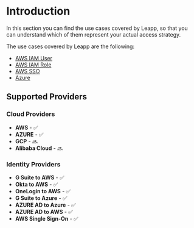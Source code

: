 # Introduction

In this section you can find the use cases covered by Leapp, so that you can understand which of them represent your actual access strategy.

The use cases covered by Leapp are the following:

- [AWS IAM User](aws_iam_user.md)
- [AWS IAM Role](aws_iam_role.md)
- [AWS SSO](aws_sso.md)
- [Azure](azure.md)

## Supported Providers
### Cloud Providers
- **AWS** - :white_check_mark:
- **AZURE** - :white_check_mark:
- **GCP** - :soon:
- **Alibaba Cloud** - :soon:
### Identity Providers
- **G Suite to AWS** - :white_check_mark:
- **Okta to AWS** - :white_check_mark:
- **OneLogin to AWS** - :white_check_mark:
- **G Suite to Azure** - :white_check_mark:
- **AZURE AD to Azure** - :white_check_mark:
- **AZURE AD to AWS** - :white_check_mark:
- **AWS Single Sign-On** - :white_check_mark:
